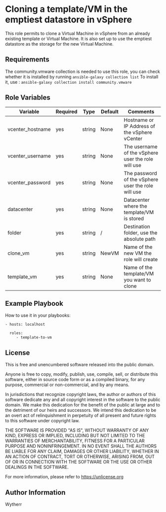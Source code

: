 Cloning a template/VM in the emptiest datastore in vSphere
=========

This role permits to clone a Virtual Machine in vSphere from an already existing template or Virtual Machine.
It is also set up to use the emptiest datastore as the storage for the new Virtual Machine.

Requirements
------------

The community.vmware collection is needed to use this role, you can check whether it is installed by running ``ansible-galaxy collection list``
To install it, use : ``ansible-galaxy collection install community.vmware``

Role Variables
--------------

| Variable         | Required | Type   | Default  | Comments                                           |
|------------------|----------|--------|----------|----------------------------------------------------|
| vcenter_hostname | yes      | string | None     | Hostname or IP Address of the vSphere vCenter      |
| vcenter_username | yes      | string | None     | The username of the vSphere user the role will use |
| vcenter_password | yes      | string | None     | The password of the vSphere user the role will use |
| datacenter       | yes      | string | None     | Datacenter where the template/VM is stored         |
| folder           | yes      | string | /        | Destination folder, use the absolute path          |
| clone_vm         | yes      | string | NewVM    | Name of the new VM the role will create            |
| template_vm      | yes      | string | None     | Name of the template/VM you want to clone          | 

Example Playbook
----------------

How to use it in your playbooks:

    - hosts: localhost

      roles:
         - template-to-vm

License
-------

This is free and unencumbered software released into the public domain.

Anyone is free to copy, modify, publish, use, compile, sell, or
distribute this software, either in source code form or as a compiled
binary, for any purpose, commercial or non-commercial, and by any
means.

In jurisdictions that recognize copyright laws, the author or authors
of this software dedicate any and all copyright interest in the
software to the public domain. We make this dedication for the benefit
of the public at large and to the detriment of our heirs and
successors. We intend this dedication to be an overt act of
relinquishment in perpetuity of all present and future rights to this
software under copyright law.

THE SOFTWARE IS PROVIDED "AS IS", WITHOUT WARRANTY OF ANY KIND,
EXPRESS OR IMPLIED, INCLUDING BUT NOT LIMITED TO THE WARRANTIES OF
MERCHANTABILITY, FITNESS FOR A PARTICULAR PURPOSE AND NONINFRINGEMENT.
IN NO EVENT SHALL THE AUTHORS BE LIABLE FOR ANY CLAIM, DAMAGES OR
OTHER LIABILITY, WHETHER IN AN ACTION OF CONTRACT, TORT OR OTHERWISE,
ARISING FROM, OUT OF OR IN CONNECTION WITH THE SOFTWARE OR THE USE OR
OTHER DEALINGS IN THE SOFTWARE.

For more information, please refer to <https://unlicense.org>


Author Information
------------------

Wytherr 
